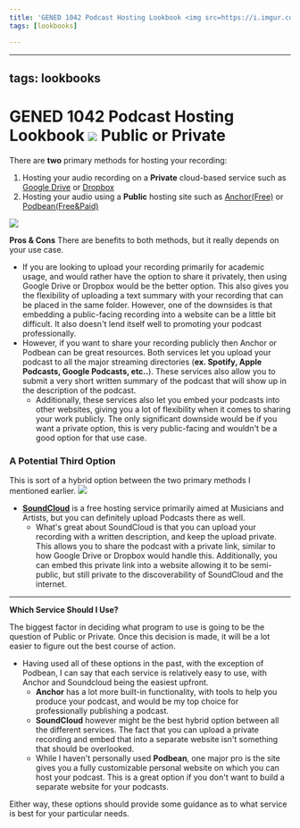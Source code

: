 ```yaml
---
title: 'GENED 1042 Podcast Hosting Lookbook <img src=https://i.imgur.com/vf6Wk3y.jpg> Public or Private'
tags: [lookbooks]

---
```


---
tags: lookbooks
---

# GENED 1042 Podcast Hosting Lookbook <img src=https://i.imgur.com/vf6Wk3y.jpg> Public or Private
There are **two** primary methods for hosting your recording:
1.    Hosting your audio recording on a **Private** cloud-based service such as [Google Drive](https://www.google.com/drive/) or [Dropbox](https://www.dropbox.com/)
2.    Hosting your audio using a **Public** hosting site such as [Anchor(Free)](https://anchor.fm/) or [Podbean(Free&Paid)](https://www.podbean.com/)

![](https://i.imgur.com/XJDrbRQ.png)


**Pros & Cons**
There are benefits to both methods, but it really depends on your use case. 

* If you are looking to upload your recording primarily for academic usage, and would rather have the option to share it privately, then using Google Drive or Dropbox would be the better option. This also gives you the flexibility of uploading a text summary with your recording that can be placed in the same folder. However, one of the downsides is that embedding a public-facing recording into a website can be a little bit difficult. It also doesn't lend itself well to promoting your podcast professionally. 
* However, if you want to share your recording publicly then Anchor or Podbean can be great resources. Both services let you upload your podcast to all the major streaming directories (**ex. Spotify, Apple Podcasts, Google Podcasts, etc..**). These services also allow you to submit a very short written summary of the podcast that will show up in the description of the podcast. 
    * Additionally, these services also let you embed your podcasts into other websites, giving you a lot of flexibility when it comes to sharing your work publicly. The only significant downside would be if you want a private option, this is very public-facing and wouldn't be a good option for that use case. 


### A Potential Third Option
 This is sort of a hybrid option between the two primary methods I mentioned earlier.
 ![](https://i.imgur.com/jLZFWiL.jpg)

* **[SoundCloud](https://soundcloud.com/)** is a free hosting service primarily aimed at Musicians and Artists, but you can definitely upload Podcasts there as well.
    * What's great about SoundCloud is that you can upload your recording with a written description, and keep the upload private. This allows you to share the podcast with a private link, similar to how Google Drive or Dropbox would handle this. Additionally, you can embed this private link into a website allowing it to be semi-public, but still private to the discoverability of SoundCloud and the internet. 

****
**Which Service Should I Use?**

The biggest factor in deciding what program to use is going to be the question of Public or Private. Once this decision is made, it will be a lot easier to figure out the best course of action. 
* Having used all of these options in the past, with the exception of Podbean, I can say that each service is relatively easy to use, with Anchor and Soundcloud being the easiest upfront. 
    * **Anchor** has a lot more built-in functionality, with tools to help you produce your podcast, and would be my top choice for professionally publishing a podcast. 
    * **SoundCloud** however might be the best hybrid option between all the different services. The fact that you can upload a private recording and embed that into a separate website isn't something that should be overlooked. 
    * While I haven't personally used **Podbean**, one major pro is the site gives you a fully customizable personal website on which you can host your podcast. This is a great option if you don't want to build a separate website for your podcasts. 

Either way, these options should provide some guidance as to what service is best for your particular needs.